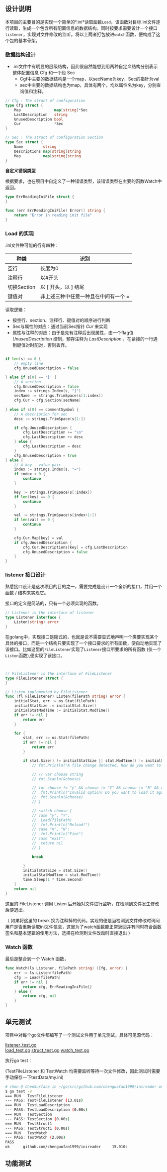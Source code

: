 ## 设计说明

本项目的主要目的是实现一个简单的*.ini*读取函数`Load`，该函数对目标.ini文件逐行读取，生成一个包含所有配置信息的数据结构。同时按要求需要设计一个接口`listener`，实现对文件修改的监听。将以上两者打包放进`watch`函数，便构成了这个包的基本骨架。

### 数据结构设计

- .ini文件中有明显的层级结构，因此很自然能想到用两种自定义结构分别表示整体配置信息 Cfg 和一个段 Sec
    - Cgf中主要的数据结构是一个map，以secName为key，Sec的指针为val
    - sec中主要的数据结构也为map，具体有两个，均以属性名为key，分别查询值和注释。


```go
// Cfg : The struct of configuration
type Cfg struct {
	Map               map[string]*Sec
	LastDescription   string
	UnusedDescription bool
	Cur               *Sec
}

// Sec : The struct of configuration Section
type Sec struct {
	Name         string
	Descriptions map[string]string
	Map          map[string]string
}
```

**自定义错误类型**

根据要求，也在项目中自定义了一种错误类型，该错误类型在主要的函数Watch中返回。

```go
type ErrReadingIniFile struct {
}

func (err ErrReadingIniFile) Error() string {
	return "Error in reading init file"
}

```

### Load 的实现


.ini文件种可能的行有四种：

| 种类 | 识别 |
|---|---|
|空行|长度为0|
|注释行|以#开头|
|切换Section|以 [ 开头，以 ] 结尾|
|键值对|非上述三种中任意一种且在中间有一个 = |

读取逻辑：

- 按空行、section、注释行、键值对的顺序进行判断
- Sec与属性的对应：通过当前Sec指针 *Cur* 来实现
- 属性与注释的对应：由于是先有注释后出现属性，由一个flag值 *UnusedDescription* 控制，预存注释为 *LastDescription* ，在紧接的一行遇到键值对时配对，否则丢弃。

```go

if len(s) == 0 {
    // empty line
    cfg.UnusedDescription = false

} else if s[0] == '[' {
    // A section
    cfg.UnusedDescription = false
    index := strings.Index(s, "]")
    secName := strings.TrimSpace(s[1:index])
    cfg.Cur = cfg.Section(secName)
    
} else if s[0] == commentSymbol {
    // A description for sec
    desc := strings.TrimSpace(s[1:])

    if cfg.UnusedDescription {
        cfg.LastDescription += "\n"
        cfg.LastDescription += desc
    } else {
        cfg.LastDescription = desc
    }
    cfg.UnusedDescription = true
} else {
    // A key - value pair
    index := strings.Index(s, "=")
    if index < 0 {
        continue
    }

    key := strings.TrimSpace(s[:index])
    if len(key) == 0 {
        continue
    }

    val := strings.TrimSpace(s[index+1:])
    if len(val) == 0 {
        continue
    }

    cfg.Cur.Map[key] = val
    if cfg.UnusedDescription {
        cfg.Cur.Descriptions[key] = cfg.LastDescription
        cfg.UnusedDescription = false
    }
}   
```

### listener 接口设计

熟悉接口设计是这次项目的目的之一，需要完成是设计一个全新的接口，并用一个函数 / 结构来实现它。

接口的定义是简洁的，只有一个必须实现的函数。

```go
// Listener is the interface of listener
type Listener interface {
	Listen(string) error
}
```

在golang中，实现接口是隐式的，也就是说不需要显式地声明一个类要实现某个具体的接口，而是一个结构只要实现了一个接口要求的所有函数，便自动地实现了该接口。比如这里的`FileListener`实现了`Listener`接口所要求的所有函数 (仅一个`Listen`函数),便实现了该接口。

```go


// FileListener is the interface of FileListener
type FileListener struct {
}

// Listen implemented by FileListener
func (fl FileListener) Listen(filePath string) error {
	initialStat, err := os.Stat(filePath)
	initialStatSize := initialStat.Size()
	initialStatModTime := initialStat.ModTime()
	if err != nil {
		return err
	}

	for {
		stat, err := os.Stat(filePath)
		if err != nil {
			return err
		}

		if stat.Size() != initialStatSize || stat.ModTime() != initialStatModTime {
			// fmt.Println("A file change detected, how do you want to deal load it again? y/Y for Yes, n/N for No")

			// // var choose string
			// fmt.Scanln(&choose)

			// for choose != "y" && choose != "Y" && choose != "N" && choose != "n" && choose != "exit" {
			// 	fmt.Println("Invalid option! Do you want to load it again? y/Y for Yes, n/N for No")
			// 	fmt.Scanln(&choose)
			// }

			// switch choose {
			// case "y", "Y":
			// 	Load(filePath)
			// 	fmt.Println("Reload!")
			// case "n", "N":
			// 	fmt.Println("Fine")
			// case "exit":
			// 	return nil
			// }

			break

		}
		initialStatSize = stat.Size()
		initialStatModTime = stat.ModTime()
		time.Sleep(1 * time.Second)
	}
	return nil
}
```

这里的 FileListener 调用 Listen 后开始对文件进行监听，在检测到文件发生修改后便退出。

（ 如果将这里的 break 换为注释掉的代码，实现的便是当检测到文件修改时询问用户是否重新读取ini文件信息，这里为了watch函数能正常返回并有同时符合函数签名和基本逻辑的使用方法，选择在检测到文件改动时直接退出 ）





### Watch 函数

最后是整合到一个 Watch 函数，

```go
func Watch(ls Listener, filePath string) (Cfg, error) {
	err := ls.Listen(filePath)
	cfg := Load(filePath)
	if err != nil {
		return cfg, ErrReadingIniFile{}
	} else {
		return cfg, nil
	}
}
```



## 单元测试

项目中对每个go文件都编写了一个测试文件用于单元测试。具体可见源代码：

[listener_test.go](listener_test.go)  
[load_test.go](load_test.go)
[struct_test.go](struct_test.go)
[watch_test.go](watch_test.go)


执行go test：

(TestFileListener 和 TestWatch 均需要监听等待一次文件修改，因此测试时需要手动保存一下testData/my.ini)

```sh
# chen @ ChenSurface in ~/go/src/github.com/chenguofan1999/inireader on git:main x [19:55:47] 
$ go test -v
=== RUN   TestFileListener
--- PASS: TestFileListener (13.01s)
=== RUN   TestLoadDescription
--- PASS: TestLoadDescription (0.00s)
=== RUN   TestSection
--- PASS: TestSection (0.00s)
=== RUN   TestStruct1
--- PASS: TestStruct1 (0.00s)
=== RUN   TestWatch
--- PASS: TestWatch (2.00s)
PASS
ok      github.com/chenguofan1999/inireader     15.010s
```


## 功能测试

